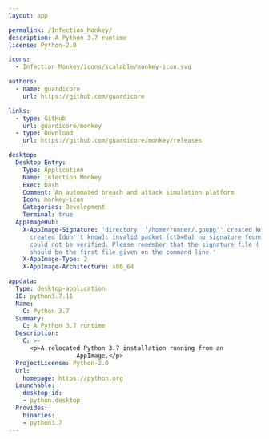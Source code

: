 ```yaml
---
layout: app

permalink: /Infection_Monkey/
description: A Python 3.7 runtime
license: Python-2.0

icons:
  - Infection_Monkey/icons/scalable/monkey-icon.svg

authors:
  - name: guardicore
    url: https://github.com/guardicore

links:
  - type: GitHub
    url: guardicore/monkey
  - type: Download
    url: https://github.com/guardicore/monkey/releases

desktop:
  Desktop Entry:
    Type: Application
    Name: Infection Monkey
    Exec: bash
    Comment: An automated breach and attack simulation platform
    Icon: monkey-icon
    Categories: Development
    Terminal: true
  AppImageHub:
    X-AppImage-Signature: 'directory ''/home/runner/.gnupg'' created keybox ''/home/runner/.gnupg/pubring.kbx''
      created [don''t know]: invalid packet (ctb=0a) no signature found the signature
      could not be verified. Please remember that the signature file (.sig or .asc)
      should be the first file given on the command line.'
    X-AppImage-Type: 2
    X-AppImage-Architecture: x86_64

appdata:
  Type: desktop-application
  ID: python3.7.11
  Name:
    C: Python 3.7
  Summary:
    C: A Python 3.7 runtime
  Description:
    C: >-
      <p>A relocated Python 3.7 installation running from an
                   AppImage.</p>
  ProjectLicense: Python-2.0
  Url:
    homepage: https://python.org
  Launchable:
    desktop-id:
    - python.desktop
  Provides:
    binaries:
    - python3.7
---
```

